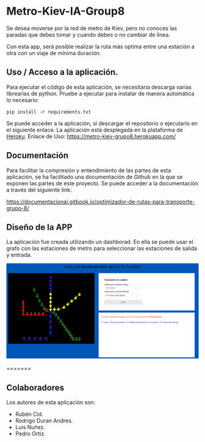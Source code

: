 # Metro-Kiev-IA-Group8
Se desea moverse por la red de metro de Kiev, pero no conoces las paradas que debes tomar y cuando debes o no cambiar de linea. 

Con esta app, será posible realizar la ruta más optima entre una estación a otra con un viaje de mínima duración.


## Uso / Acceso a la aplicación.

Para ejecutar el código de esta aplicación, se necesitaria descarga varias librearias de python.
Pruebe a ejecutar para instalar de manera automática lo necesario:
````
pip install -r requirements.txt
````
Se puede acceder a la aplicación, si descargar el repositorio o ejecutarlo en el siguiente enlace.
La aplicación está desplegada en la plataforma de [Heroku](www.heroku.com).
Enlace de Uso: https://metro-kiev-grupo8.herokuapp.com/


## Documentación
Para facilitar la compresión y entendimiento de las partes de esta aplicación, se ha facilitado una documentación de Github
en la que se exponen las partes de este proyecto. Se puede acceder a la documentación a través del siguiente link:

https://documentacionai.gitbook.io/optimizador-de-rutas-para-transporte-grupo-8/

## Diseño de la APP
La aplicación fue creada utilizando un dashborad. En ella se puede usar el grafo con las estaciones de metro para
seleccionar las estaciones de salida y entrada.

<img src="./assets/app_image.png" width="1000" heightk="248" />

=======
## Colaboradores
Los autores de esta aplicación son:
- Rubén Cid.
- Rodrigo Duran Andres.
- Luis Nuñez.
- Pedro Ortiz.
